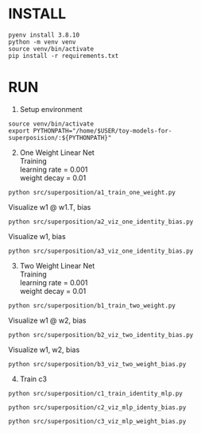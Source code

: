 # INSTALL
```
pyenv install 3.8.10
python -m venv venv
source venv/bin/activate
pip install -r requirements.txt
```

# RUN
1. Setup environment  
```
source venv/bin/activate
export PYTHONPATH="/home/$USER/toy-models-for-superposision/:${PYTHONPATH}"
```
  
2. One Weight Linear Net  
Training  
learning rate = 0.001  
weight decay = 0.01  
```
python src/superposition/a1_train_one_weight.py
```
  
Visualize w1 @ w1.T, bias  
```
python src/superposition/a2_viz_one_identity_bias.py
```
  
Visualize w1, bias  
```
python src/superposition/a3_viz_one_identity_bias.py
```

3. Two Weight Linear Net  
Training  
learning rate = 0.001  
weight decay = 0.01  
```
python src/superposition/b1_train_two_weight.py
```
  
Visualize w1 @ w2, bias  
```
python src/superposition/b2_viz_two_identity_bias.py
```

Visualize w1, w2, bias
```
python src/superposition/b3_viz_two_weight_bias.py
```

4. Train c3
```
python src/superposition/c1_train_identity_mlp.py
```

```
python src/superposition/c2_viz_mlp_identy_bias.py
```

```
python src/superposition/c3_viz_mlp_weight_bias.py
```
